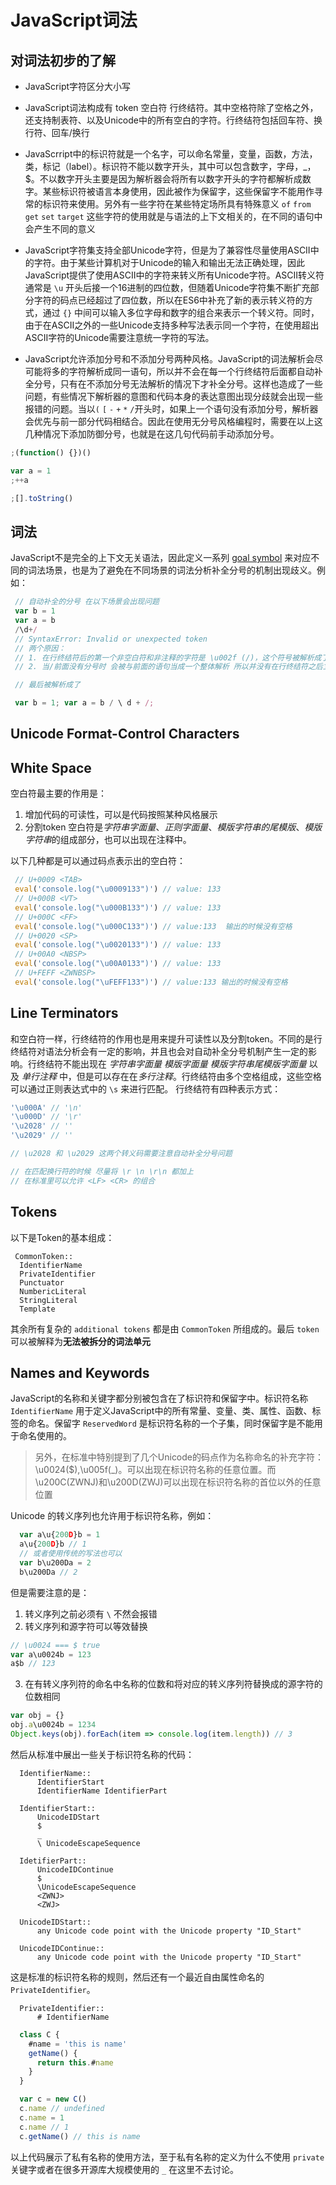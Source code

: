 # JavaScript词法

## 对词法初步的了解

+ JavaScript字符区分大小写

+ JavaScript词法构成有 token 空白符 行终结符。其中空格符除了空格之外，还支持制表符、以及Unicode中的所有空白的字符。行终结符包括回车符、换行符、回车/换行

+ JavaScrript中的标识符就是一个名字，可以命名常量，变量，函数，方法，类，标记（label）。标识符不能以数字开头，其中可以包含数字，字母，_，$。不以数字开头主要是因为解析器会将所有以数字开头的字符都解析成数字。某些标识符被语言本身使用，因此被作为保留字，这些保留字不能用作寻常的标识符来使用。另外有一些字符在某些特定场所具有特殊意义 `of` `from` `get` `set` `target` 这些字符的使用就是与语法的上下文相关的，在不同的语句中会产生不同的意义

+ JavaScript字符集支持全部Unicode字符，但是为了兼容性尽量使用ASCII中的字符。由于某些计算机对于Unicode的输入和输出无法正确处理，因此JavaScript提供了使用ASCII中的字符来转义所有Unicode字符。ASCII转义符通常是 `\u` 开头后接一个16进制的四位数，但随着Unicode字符集不断扩充部分字符的码点已经超过了四位数，所以在ES6中补充了新的表示转义符的方式，通过 `{}` 中间可以输入多位字母和数字的组合来表示一个转义符。同时，由于在ASCII之外的一些Unicode支持多种写法表示同一个字符，在使用超出ASCII字符的Unicode需要注意统一字符的写法。

+ JavaScript允许添加分号和不添加分号两种风格。JavaScript的词法解析会尽可能将多的字符解析成同一语句，所以并不会在每一个行终结符后面都自动补全分号，只有在不添加分号无法解析的情况下才补全分号。这样也造成了一些问题，有些情况下解析器的意图和代码本身的表达意图出现分歧就会出现一些报错的问题。当以`(` `[` `-` `+` `*` `/`开头时，如果上一个语句没有添加分号，解析器会优先与前一部分代码相结合。因此在使用无分号风格编程时，需要在以上这几种情况下添加防御分号，也就是在这几句代码前手动添加分号。

```js
;(function() {})()

var a = 1
;++a

;[].toString()

```

## 词法

JavaScript不是完全的上下文无关语法，因此定义一系列 [goal symbol](https://tc39.es/ecma262/#sec-context-free-grammars) 来对应不同的词法场景，也是为了避免在不同场景的词法分析补全分号的机制出现歧义。例如：
```js
 // 自动补全的分号 在以下场景会出现问题
 var b = 1
 var a = b
 /\d+/
 // SyntaxError: Invalid or unexpected token
 // 两个原因：
 // 1. 在行终结符后的第一个非空白符和非注释的字符是 \u002f (/)，这个符号被解析成了 除号 没有当成正则语法
 // 2. 当/前面没有分号时 会被与前面的语句当成一个整体解析 所以并没有在行终结符之后立马添加分号

 // 最后被解析成了 

 var b = 1; var a = b / \ d + /;
```

## Unicode Format-Control Characters

## White Space

空白符最主要的作用是：
1. 增加代码的可读性，可以是代码按照某种风格展示
2. 分割token
空白符是*字符串字面量*、*正则字面量*、*模版字符串的尾模版*、*模版字符串*的组成部分，也可以出现在注释中。

以下几种都是可以通过码点表示出的空白符：
```js
 // U+0009 <TAB>
 eval('console.log("\u0009133")') // value: 133
 // U+000B <VT>
 eval('console.log("\u000B133")') // value: 133
 // U+000C <FF>
 eval('console.log("\u000C133")') // value:133  输出的时候没有空格
 // U+0020 <SP>
 eval('console.log("\u0020133")') // value: 133
 // U+00A0 <NBSP>
 eval('console.log("\u00A0133")') // value: 133
 // U+FEFF <ZWNBSP>
 eval('console.log("\uFEFF133")') // value:133 输出的时候没有空格
```

## Line Terminators
和空白符一样，行终结符的作用也是用来提升可读性以及分割token。不同的是行终结符对语法分析会有一定的影响，并且也会对自动补全分号机制产生一定的影响。行终结符不能出现在 *字符串字面量* *模版字面量* *模版字符串尾模版字面量* 以及 *单行注释* 中，但是可以存在在*多行注释*。行终结符由多个空格组成，这些空格可以通过正则表达式中的 `\s` 来进行匹配。
行终结符有四种表示方式：
```js
'\u000A' // '\n'
'\u000D' // '\r'
'\u2028' // ''
'\u2029' // ''

// \u2028 和 \u2029 这两个转义码需要注意自动补全分号问题

// 在匹配换行符的时候 尽量将 \r \n \r\n 都加上
// 在标准里可以允许 <LF> <CR> 的组合
```

## Tokens
以下是Token的基本组成：
```
 CommonToken::
  IdentifierName
  PrivateIdentifier
  Punctuator
  NumbericLiteral
  StringLiteral
  Template
```
其余所有复杂的 `additional tokens` 都是由 `CommonToken` 所组成的。最后 `token` 可以被解释为**无法被拆分的词法单元**

## Names and Keywords
JavaScript的名称和关键字都分别被包含在了标识符和保留字中。标识符名称 `IdentifierName` 用于定义JavaScript中的所有常量、变量、类、属性、函数、标签的命名。保留字 `ReservedWord` 是标识符名称的一个子集，同时保留字是不能用于命名使用的。

>另外，在标准中特别提到了几个Unicode的码点作为名称命名的补充字符：\u0024($),\u005f(_)。可以出现在标识符名称的任意位置。而\u200C(ZWNJ)和\u200D(ZWJ)可以出现在标识符名称的首位以外的任意位置

Unicode 的转义序列也允许用于标识符名称，例如：
```js
  var a\u{200D}b = 1
  a\u{200D}b // 1
  // 或者使用传统的写法也可以
  var b\u200Da = 2
  b\u200Da // 2
```
但是需要注意的是：
1. 转义序列之前必须有 `\` 不然会报错
2. 转义序列和源字符可以等效替换
```js
// \u0024 === $ true
var a\u0024b = 123
a$b // 123
```
3. 在有转义序列符的命名中名称的位数和将对应的转义序列符替换成的源字符的位数相同
```js
var obj = {}
obj.a\u0024b = 1234
Object.keys(obj).forEach(item => console.log(item.length)) // 3
```

然后从标准中展出一些关于标识符名称的代码：
```
  IdentifierName::
      IdentifierStart
      IdentifierName IdentifierPart
  
  IdentifierStart::
      UnicodeIDStart
      $
      _
      \ UnicodeEscapeSequence

  IdetifierPart::
      UnicodeIDContinue
      $
      \UnicodeEscapeSequence
      <ZWNJ>
      <ZWJ>

  UnicodeIDStart::
      any Unicode code point with the Unicode property "ID_Start"

  UnicodeIDContinue::
      any Unicode code point with the Unicode property "ID_Start"
```
这是标准的标识符名称的规则，然后还有一个最近自由属性命名的 `PrivateIdentifier`。

```
  PrivateIdentifier::
      # IdentifierName
```

```js
  class C {
    #name = 'this is name'
    getName() {
      return this.#name
    }
  }

  var c = new C()
  c.name // undefined
  c.name = 1
  c.name // 1
  c.getName() // this is name
```

以上代码展示了私有名称的使用方法，至于私有名称的定义为什么不使用 `private` 关键字或者在很多开源库大规模使用的 `_` 在这里不去讨论。